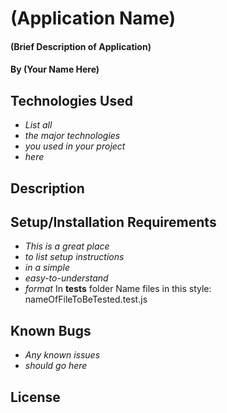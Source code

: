 # (Application Name)

#### (Brief Description of Application)

#### By (Your Name Here)

## Technologies Used

* _List all_
* _the major technologies_
* _you used in your project_
* _here_

## Description

## Setup/Installation Requirements

* _This is a great place_
* _to list setup instructions_
* _in a simple_
* _easy-to-understand_
* _format_
In __tests__ folder Name files in this style: nameOfFileToBeTested.test.js
## Known Bugs

* _Any known issues_
* _should go here_

## License